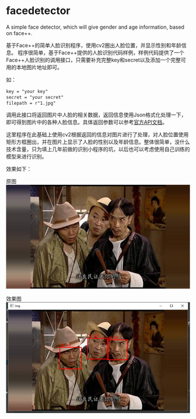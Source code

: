 # facedetector
A simple face detector, which will give gender and age information, based on face++.

基于Face++的简单人脸识别程序，使用cv2圈出人脸位置，并显示性别和年龄信息。
程序很简单，基于Face++提供的人脸识别代码样例，样例代码提供了一个Face++人脸识别的调用接口，只需要补充完整key和secret以及添加一个完整可用的本地图片地址即可。

如：

```
key = "your key"
secret = "your secret"
filepath = r"1.jpg"
```

调用此接口将返回图片中人脸的相关数据，返回信息使用Json格式化处理一下，即可得到图片中的各种人脸信息。具体返回参数可以参考[官方API文档](https://console.faceplusplus.com.cn/documents/4888373)。

这里程序在此基础上使用cv2根据返回的信息对图片进行了处理，对人脸位置使用矩形方框圈出，并在图片上显示了人脸的性别以及年龄信息。整体很简单，没什么技术含量，只为填上几年前做的识别小程序的坑，以后也可以考虑使用自己训练的模型来进行识别。

效果如下：

原图![](./1.jpg)

效果图![](./sample.png)
